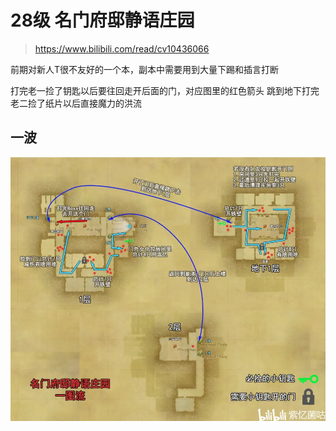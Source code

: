 
<!-- docs/duty_4/名门府邸静语庄园.md -->

# 28级 名门府邸静语庄园

> https://www.bilibili.com/read/cv10436066

前期对新人T很不友好的一个本，副本中需要用到大量下踢和插言打断

打完老一捡了钥匙以后要往回走开后面的门，对应图里的红色箭头
跳到地下打完老二捡了纸片以后直接魔力的洪流

## 一波
![一波拉法](../assets/28-mmfd-yibo.webp)
